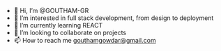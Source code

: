 - 👋 Hi, I’m @GOUTHAM-GR
- 👀 I’m interested in full stack development, from design to deployment 
- 🌱 I’m currently learning REACT
- 💞️ I’m looking to collaborate on projects
- 📫 How to reach me gouthamgowdar@gmail.com
<!---
GOUTHAM-GR/GOUTHAM-GR is a ✨ special ✨ repository because its `README.md` (this file) appears on your GitHub profile.
You can click the Preview link to take a look at your changes.
--->
